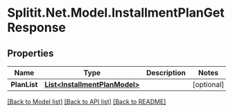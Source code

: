 # Splitit.Net.Model.InstallmentPlanGetResponse

## Properties

Name | Type | Description | Notes
------------ | ------------- | ------------- | -------------
**PlanList** | [**List&lt;InstallmentPlanModel&gt;**](InstallmentPlanModel.md) |  | [optional] 

[[Back to Model list]](../README.md#documentation-for-models) [[Back to API list]](../README.md#documentation-for-api-endpoints) [[Back to README]](../README.md)

